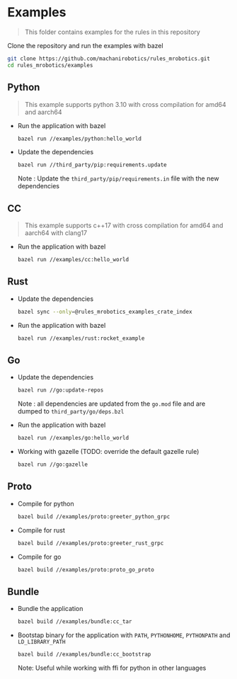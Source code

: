 # Examples 

> This folder contains examples for the rules in this repository

Clone the repository and run the examples with bazel

```bash
git clone https://github.com/machanirobotics/rules_mrobotics.git
cd rules_mrobotics/examples
```

## Python 
> This example supports python 3.10 with cross compilation for amd64 and aarch64

+ Run the application with bazel
    ```bash
    bazel run //examples/python:hello_world
    ```
+ Update the dependencies
    ```bash
    bazel run //third_party/pip:requirements.update
    ```
  Note : Update the `third_party/pip/requirements.in` file with the new dependencies
 
## CC 

> This example supports c++17 with cross compilation for amd64 and aarch64 with clang17

+ Run the application with bazel
    ```bash
    bazel run //examples/cc:hello_world
    ```
## Rust

+ Update the dependencies
    ```bash
    bazel sync --only=@rules_mrobotics_examples_crate_index
    ```
+ Run the application with bazel
    ```bash
    bazel run //examples/rust:rocket_example
    ```

## Go

+ Update the dependencies
    ```bash
    bazel run //go:update-repos
    ```
  Note : all dependencies are updated from the `go.mod` file and are dumped to `third_party/go/deps.bzl`

+ Run the application with bazel
    ```bash
    bazel run //examples/go:hello_world
    ```
+ Working with gazelle (TODO: override the default gazelle rule)
    ```bash
    bazel run //go:gazelle
    ```
## Proto

+ Compile for python
    ```bash
    bazel build //examples/proto:greeter_python_grpc
    ``` 
+ Compile for rust
    ```bash
    bazel build //examples/proto:greeter_rust_grpc
    ```
+ Compile for go
    ```bash
    bazel build //examples/proto:proto_go_proto
    ```
## Bundle
+ Bundle the application
    ```bash
    bazel build //examples/bundle:cc_tar
    ```
+ Bootstap binary for the application with `PATH`, `PYTHONHOME`, `PYTHONPATH` and `LD_LIBRARY_PATH`  

    ```bash
    bazel build //examples/bundle:cc_bootstrap
    ``` 
  Note: Useful while working with ffi for python in other languages